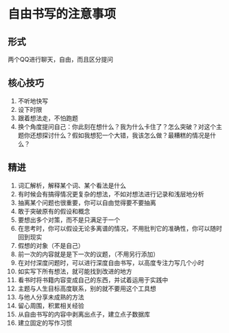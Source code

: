 # 自由书写的注意事项

## 形式

两个QQ进行聊天，自由，而且区分提问

## 核心技巧

1. 不听地快写
2. 设下时限
3. 跟着想法走，不怕跑题
4. 换个角度提问自己：你此刻在想什么？我为什么卡住了？怎么突破？对这个主题你还想探讨什么？假如我想犯一个大错，我该怎么做？最糟糕的情况是什么？

## 精进

1. 词汇解析，解释某个词、某个看法是什么
2. 有时候会有搞得情况更复杂的想法，不如对想法进行记录和浅层地分析
3. 抽离某个问题也很重要，你可以自由觉得要不要抽离
4. 敢于突破原有的假设和概念
5. 要想出多个对策，而不是只满足于一个
6. 在思考时，你可以假设无论多离谱的情况，不用批判它的准确性，你可以随时回到现实
7. 假想的对象（不是自己）
8. 前一次的内容就是是下一次的议题，（不用另行添加）
9. 在对付深度问题时，可以进行深度自由书写，以高度专注力写几个小时
10. 如实写下所有想法，就可能找到改进的地方
11. 看书时将书籍内容变成自己的东西，并试着运用于实践中
12. 主题与人生目标高度联系，别的就不要用这个工具想
13. 与他人分享未成熟的方法
14. 留心周围，积累相关经验
15. 从自由书写的内容中剥离出点子，建立点子数据库
16. 建立固定的写作习惯
